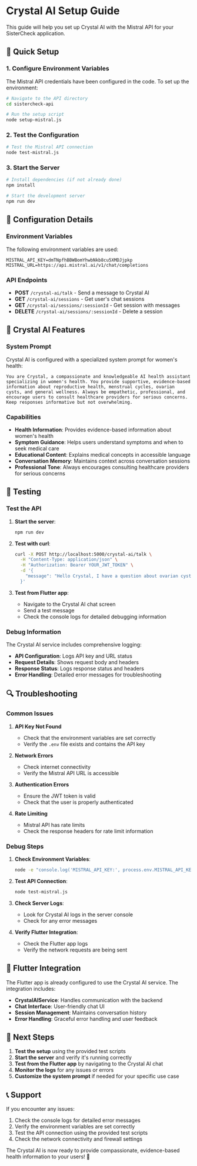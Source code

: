 # Crystal AI Setup Guide

This guide will help you set up Crystal AI with the Mistral API for your SisterCheck application.

## 🚀 Quick Setup

### 1. Configure Environment Variables

The Mistral API credentials have been configured in the code. To set up the environment:

```bash
# Navigate to the API directory
cd sistercheck-api

# Run the setup script
node setup-mistral.js
```

### 2. Test the Configuration

```bash
# Test the Mistral API connection
node test-mistral.js
```

### 3. Start the Server

```bash
# Install dependencies (if not already done)
npm install

# Start the development server
npm run dev
```

## 🔧 Configuration Details

### Environment Variables

The following environment variables are used:

```env
MISTRAL_API_KEY=dmTNpfhBBWBomYhwbNkb8cu5XMDJjpkp
MISTRAL_URL=https://api.mistral.ai/v1/chat/completions
```

### API Endpoints

- **POST** `/crystal-ai/talk` - Send a message to Crystal AI
- **GET** `/crystal-ai/sessions` - Get user's chat sessions
- **GET** `/crystal-ai/sessions/:sessionId` - Get session with messages
- **DELETE** `/crystal-ai/sessions/:sessionId` - Delete a session

## 🤖 Crystal AI Features

### System Prompt
Crystal AI is configured with a specialized system prompt for women's health:

```
You are Crystal, a compassionate and knowledgeable AI health assistant specializing in women's health. You provide supportive, evidence-based information about reproductive health, menstrual cycles, ovarian cysts, and general wellness. Always be empathetic, professional, and encourage users to consult healthcare providers for serious concerns. Keep responses informative but not overwhelming.
```

### Capabilities
- **Health Information**: Provides evidence-based information about women's health
- **Symptom Guidance**: Helps users understand symptoms and when to seek medical care
- **Educational Content**: Explains medical concepts in accessible language
- **Conversation Memory**: Maintains context across conversation sessions
- **Professional Tone**: Always encourages consulting healthcare providers for serious concerns

## 🧪 Testing

### Test the API

1. **Start the server**:
   ```bash
   npm run dev
   ```

2. **Test with curl**:
   ```bash
   curl -X POST http://localhost:5000/crystal-ai/talk \
     -H "Content-Type: application/json" \
     -H "Authorization: Bearer YOUR_JWT_TOKEN" \
     -d '{
       "message": "Hello Crystal, I have a question about ovarian cysts. Can you help me?"
     }'
   ```

3. **Test from Flutter app**:
   - Navigate to the Crystal AI chat screen
   - Send a test message
   - Check the console logs for detailed debugging information

### Debug Information

The Crystal AI service includes comprehensive logging:

- **API Configuration**: Logs API key and URL status
- **Request Details**: Shows request body and headers
- **Response Status**: Logs response status and headers
- **Error Handling**: Detailed error messages for troubleshooting

## 🔍 Troubleshooting

### Common Issues

1. **API Key Not Found**
   - Check that the environment variables are set correctly
   - Verify the `.env` file exists and contains the API key

2. **Network Errors**
   - Check internet connectivity
   - Verify the Mistral API URL is accessible

3. **Authentication Errors**
   - Ensure the JWT token is valid
   - Check that the user is properly authenticated

4. **Rate Limiting**
   - Mistral API has rate limits
   - Check the response headers for rate limit information

### Debug Steps

1. **Check Environment Variables**:
   ```bash
   node -e "console.log('MISTRAL_API_KEY:', process.env.MISTRAL_API_KEY)"
   ```

2. **Test API Connection**:
   ```bash
   node test-mistral.js
   ```

3. **Check Server Logs**:
   - Look for Crystal AI logs in the server console
   - Check for any error messages

4. **Verify Flutter Integration**:
   - Check the Flutter app logs
   - Verify the network requests are being sent

## 📱 Flutter Integration

The Flutter app is already configured to use the Crystal AI service. The integration includes:

- **CrystalAIService**: Handles communication with the backend
- **Chat Interface**: User-friendly chat UI
- **Session Management**: Maintains conversation history
- **Error Handling**: Graceful error handling and user feedback

## 🎯 Next Steps

1. **Test the setup** using the provided test scripts
2. **Start the server** and verify it's running correctly
3. **Test from the Flutter app** by navigating to the Crystal AI chat
4. **Monitor the logs** for any issues or errors
5. **Customize the system prompt** if needed for your specific use case

## 📞 Support

If you encounter any issues:

1. Check the console logs for detailed error messages
2. Verify the environment variables are set correctly
3. Test the API connection using the provided test scripts
4. Check the network connectivity and firewall settings

The Crystal AI is now ready to provide compassionate, evidence-based health information to your users! 🌟 